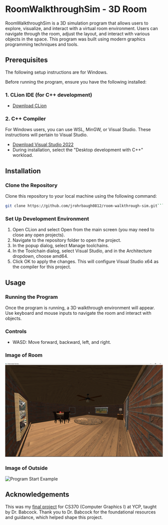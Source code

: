 # RoomWalkthroughSim - 3D Room
RoomWalkthroughSim is a 3D simulation program that allows users to explore, visualize, and interact with a virtual room environment. Users can navigate through the room, adjust the layout, and interact with various objects in the space. This program was built using modern graphics programming techniques and tools.

## Prerequisites
The following setup instructions are for Windows.

Before running the program, ensure you have the following installed:

### 1. CLion IDE (for C++ development)
   - [Download CLion](https://www.jetbrains.com/clion/)
### 2. C++ Compiler
For Windows users, you can use WSL, MinGW, or Visual Studio. These instructions will pertain to Visual Studio.
- [Download Visual Studio 2022](https://visualstudio.microsoft.com/vs/)
- During installation, select the "Desktop development with C++" workload.

## Installation
### Clone the Repository
Clone this repository to your local machine using the following command:

```bash
git clone https://github.com/jrohrbaugh0812/room-walkthrough-sim.git```
```

### Set Up Development Environment
1. Open CLion and select Open from the main screen (you may need to close any open projects).
2. Navigate to the repository folder to open the project.
3. In the popup dialog, select Manage toolchains.
4. In the Toolchain dialog, select Visual Studio, and in the Architecture dropdown, choose amd64.
5. Click OK to apply the changes. This will configure Visual Studio x64 as the compiler for this project.

## Usage
### Running the Program
Once the program is running, a 3D walkthrough environment will appear. Use keyboard and mouse inputs to navigate the room and interact with objects.

### Controls
- WASD: Move forward, backward, left, and right.

### Image of Room
![Program Start Example](./images/room.png)

### Image of Outside
![Program Start Example](./images/outside.png)

## Acknowledgements
This was my [final project](https://ycpcs.github.io/cs370-fall2024/assign/project.html) for CS370 (Computer Graphics I) at YCP, taught by Dr. Babcock. Thank you to Dr. Babcock for the foundational resources and guidance, which helped shape this project.